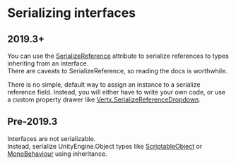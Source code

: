 # Serializing interfaces
## 2019.3+
You can use the [SerializeReference](https://docs.unity3d.com/ScriptReference/SerializeReference.html) attribute to serialize references to types inheriting from an interface.  
There are caveats to SerializeReference, so reading the docs is worthwhile.  

There is no simple, default way to assign an instance to a serialize reference field. Instead, you will either have to write your own code, or use a custom property drawer like [Vertx.SerializeReferenceDropdown](https://github.com/vertxxyz/Vertx.SerializeReferenceDropdown).

## Pre-2019.3
Interfaces are not serializable.  
Instead, serialize UnityEngine.Object types like [ScriptableObject](https://docs.unity3d.com/Manual/class-ScriptableObject.html) or [MonoBehaviour](https://docs.unity3d.com/Manual/class-MonoBehaviour.html) using inheritance.
